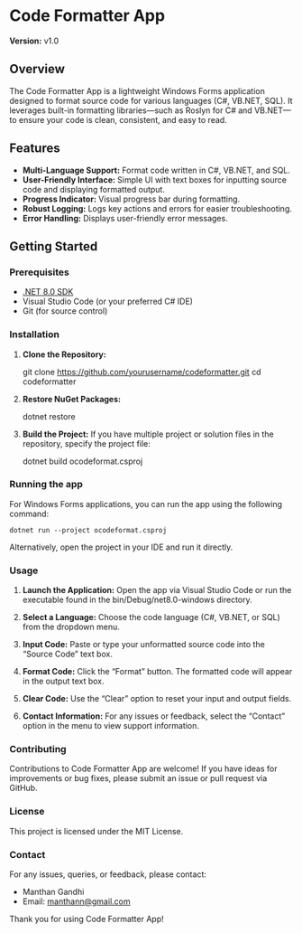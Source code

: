 # Code Formatter App

**Version:** v1.0

## Overview

The Code Formatter App is a lightweight Windows Forms application designed to format source code for various languages (C#, VB.NET, SQL). It leverages built-in formatting libraries—such as Roslyn for C# and VB.NET—to ensure your code is clean, consistent, and easy to read.

## Features

- **Multi-Language Support:** Format code written in C#, VB.NET, and SQL.
- **User-Friendly Interface:** Simple UI with text boxes for inputting source code and displaying formatted output.
- **Progress Indicator:** Visual progress bar during formatting.
- **Robust Logging:** Logs key actions and errors for easier troubleshooting.
- **Error Handling:** Displays user-friendly error messages.

## Getting Started

### Prerequisites

- [.NET 8.0 SDK](https://dotnet.microsoft.com/download)
- Visual Studio Code (or your preferred C# IDE)
- Git (for source control)

### Installation

1. **Clone the Repository:**

   git clone https://github.com/yourusername/codeformatter.git
   cd codeformatter

2. **Restore NuGet Packages:**

    dotnet restore

3.	**Build the Project:**
    If you have multiple project or solution files in the repository, specify the project file:

    dotnet build ocodeformat.csproj

### Running the app

For Windows Forms applications, you can run the app using the following command:

    dotnet run --project ocodeformat.csproj

Alternatively, open the project in your IDE and run it directly.

### Usage

1.	**Launch the Application:** 
Open the app via Visual Studio Code or run the executable found in the bin/Debug/net8.0-windows directory.

2.	**Select a Language:**
Choose the code language (C#, VB.NET, or SQL) from the dropdown menu.

3.	**Input Code:**
Paste or type your unformatted source code into the “Source Code” text box.

4.	**Format Code:**
Click the “Format” button. The formatted code will appear in the output text box.

5.	**Clear Code:**
Use the “Clear” option to reset your input and output fields.

6.	**Contact Information:**
For any issues or feedback, select the “Contact” option in the menu to view support information.

### Contributing

Contributions to Code Formatter App are welcome! If you have ideas for improvements or bug fixes, please submit an issue or pull request via GitHub.

### License

This project is licensed under the MIT License.

### Contact

For any issues, queries, or feedback, please contact:
 - Manthan Gandhi
 - Email: manthann@gmail.com

Thank you for using Code Formatter App!
